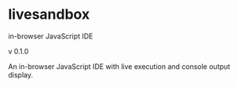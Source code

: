 # livesandbox
in-browser JavaScript IDE

v 0.1.0

An in-browser JavaScript IDE with live execution and console output display.
